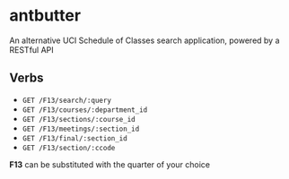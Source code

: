 antbutter
=========

An alternative UCI Schedule of Classes search application, powered by a RESTful API

Verbs
-----
- `GET /F13/search/:query`
- `GET /F13/courses/:department_id`
- `GET /F13/sections/:course_id`
- `GET /F13/meetings/:section_id`
- `GET /F13/final/:section_id`
- `GET /F13/section/:ccode`

**F13** can be substituted with the quarter of your choice
